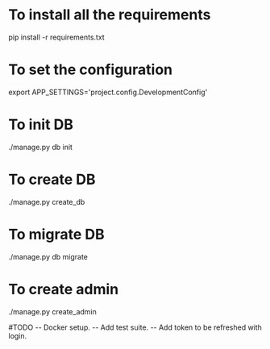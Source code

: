 # To install all the requirements
pip install -r requirements.txt

# To set the configuration
export APP_SETTINGS='project.config.DevelopmentConfig'

# To init DB
./manage.py db init

# To create DB
./manage.py create_db

# To migrate DB
 ./manage.py db migrate

# To create admin
./manage.py create_admin


#TODO
-- Docker setup.
-- Add test suite.
-- Add token to be refreshed with login.